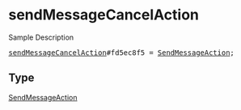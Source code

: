 # sendMessageCancelAction

Sample Description

<pre>
<a href="../constructor/sendMessageCancelAction.md">sendMessageCancelAction</a>#fd5ec8f5 = <a href="../type/SendMessageAction.md">SendMessageAction</a>;
</pre>

## Type

<a href="../type/SendMessageAction.md">SendMessageAction</a>
